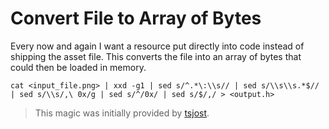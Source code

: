 
# Convert File to Array of Bytes

Every now and again I want a resource put directly into code instead of shipping the asset file. This converts the file into an array of bytes that could then be loaded in memory.

`cat <input_file.png> | xxd -g1 | sed s/^.*\:\\s// | sed s/\\s\\s.*$// | sed s/\\s/,\ 0x/g | sed s/^/0x/ | sed s/$/,/ > <output.h>`

> This magic was initially provided by [tsjost](https://github.com/tsjost).
